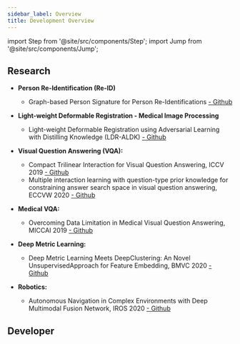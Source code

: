 ```yaml
---
sidebar_label: Overview
title: Development Overview
---
```


import Step from '@site/src/components/Step';
import Jump from '@site/src/components/Jump';

## Research
- **Person Re-Identification (Re-ID)**
  - Graph-based Person Signature for Person Re-Identifications [- Github](https://github.com/aioz-ai/CVPRW21_GPS)

- **Light-weight Deformable Registration - Medical Image Processing**
  - Light-weight Deformable Registration using Adversarial Learning with Distilling Knowledge (LDR-ALDK) [- Github](https://github.com/aioz-ai/LDR_ALDK)

- **Visual Question Answering (VQA):**
  - Compact Trilinear Interaction for Visual Question Answering, ICCV 2019 [- Github](https://github.com/aioz-ai/ICCV19_VQA-CTI)
  - Multiple interaction learning with question-type prior knowledge for constraining answer search space in visual question answering, ECCVW 2020 [- Github](https://github.com/aioz-ai/ECCVW20_MILQT)

- **Medical VQA:**
  - Overcoming Data Limitation in Medical Visual Question Answering, MICCAI 2019 [- Github](https://github.com/aioz-ai/MICCAI19-MedVQA)

- **Deep Metric Learning:**
  - Deep Metric Learning Meets DeepClustering: An Novel UnsupervisedApproach for Feature Embedding, BMVC 2020 [- Github](https://github.com/aioz-ai/BMVC20_CBSwR)

- **Robotics:**
  - Autonomous Navigation in Complex Environments with Deep Multimodal Fusion Network, IROS 2020 [- Github](https://github.com/aioz-ai/IROS20_NMFNet)

## Developer
